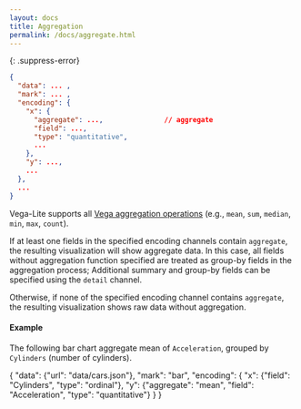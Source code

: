 ```yaml
---
layout: docs
title: Aggregation
permalink: /docs/aggregate.html
---
```


<!-- TODO why aggregation -->

{: .suppress-error}
```json
{
  "data": ... ,       
  "mark": ... ,       
  "encoding": {     
    "x": {
      "aggregate": ...,               // aggregate
      "field": ...,
      "type": "quantitative",
      ...
    },
    "y": ...,
    ...
  },
  ...
}
```

Vega-Lite supports all [Vega aggregation operations](https://github.com/vega/vega/wiki/Data-Transforms#-aggregate) (e.g., `mean`, `sum`, `median`, `min`, `max`, `count`).

If at least one fields in the specified encoding channels contain `aggregate`, the resulting visualization will show aggregate data.  In this case, all fields without aggregation function specified are treated as group-by fields in the aggregation process; Additional summary and group-by fields can be specified using the `detail` channel.  

Otherwise, if none of the specified encoding channel contains `aggregate`,
the resulting visualization shows raw data without aggregation.


#### Example

The following bar chart aggregate mean of `Acceleration`, grouped by
`Cylinders` (number of cylinders).

<span class="vl-example">
{
  "data": {"url": "data/cars.json"},
  "mark": "bar",
  "encoding": {
    "x": {"field": "Cylinders", "type": "ordinal"},
    "y": {"aggregate": "mean", "field": "Acceleration", "type": "quantitative"}
  }
}
</span>

<!-- TODO make scatter_aggregate_detail -->
